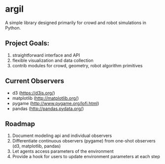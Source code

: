 # argil

A simple library designed primarily for crowd and robot simulations in Python.

## Project Goals:

1. straightforward interface and API
2. flexible visualization and data collection
3. contrib modules for crowd, geometry, robot algorithm primitives


## Current Observers

- d3 (https://d3js.org/)
- matplotlib (http://matplotlib.org/)
- pygame (http://www.pygame.org/lofi.html)
- pandas (http://pandas.pydata.org/)

## Roadmap

1. Document modeling api and individual observers
2. Differentiate continuous observers (pygame) from one-shot observers (d3, matplotlib, pandas)
3. Let agents access parameters of the environment
4. Provide a hook for users to update environment parameters at each step